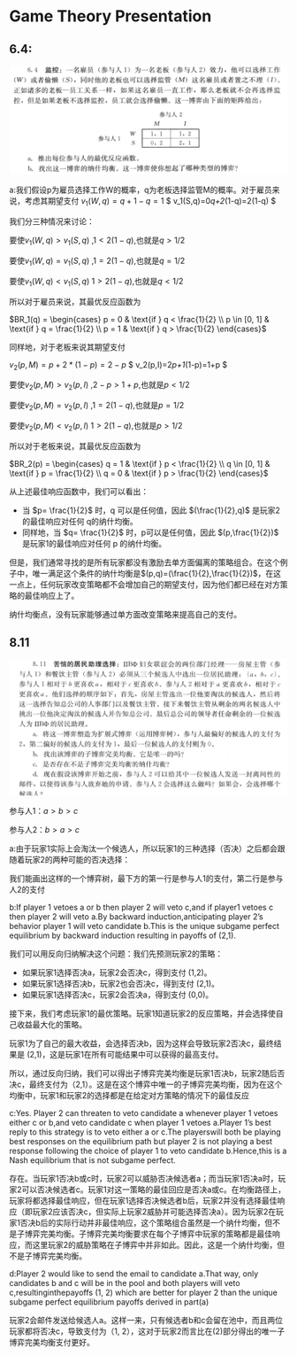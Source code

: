 # Game Theory Presentation

## 6.4:

![image-20231208195058372](./_media/image-20231208195058372.png)

a:我们假设p为雇员选择工作W的概率，q为老板选择监管M的概率。对于雇员来说，考虑其期望支付 $v_1(W,q)=q+1-q=1$ $ v_1(S,q)=0*q+2*(1-q)=2(1-q) $

我们分三种情况来讨论：

要使$v_1(W,q) > v_1(S,q)$ ,$1<2(1-q)$,也就是$q>1/2$

要使$v_1(W,q) = v_1(S,q)$ ,$1=2(1-q)$,也就是$q=1/2$

要使$v_1(W,q) < v_1(S,q)$ $1>2(1-q)$,也就是$q<1/2$

所以对于雇员来说，其最优反应函数为

$BR_1(q) = \begin{cases}  p = 0 & \text{if } q < \frac{1}{2} \\ p \in [0, 1] & \text{if } q = \frac{1}{2} \\ p = 1 & \text{if } q > \frac{1}{2} \end{cases}$

同样地，对于老板来说其期望支付

$v_2(p,M)=p+2*(1-p)=2-p$ $ v_2(p,I)=2*p+1*(1-p)=1+p $

要使$v_2(p,M) > v_2(p,I)$ ,$2-p>1+p$,也就是$p<1/2$

要使$v_2(p,M) = v_2(p,I)$ ,$1=2(1-q)$,也就是$p=1/2$

要使$v_2(p,M) < v_2(p,I)$ $1>2(1-q)$,也就是$p>1/2$

所以对于老板来说，其最优反应函数为

$BR_2(p) = \begin{cases}  q = 1 & \text{if } p < \frac{1}{2} \\ q \in [0, 1] & \text{if } p = \frac{1}{2} \\ q = 0 & \text{if } p > \frac{1}{2} \end{cases}$

从上述最佳响应函数中，我们可以看出：

- 当 $p= \frac{1}{2}$ 时，q 可以是任何值，因此 $(\frac{1}{2},q)$ 是玩家2的最佳响应对任何 q的纳什均衡。
- 同样地，当 $q= \frac{1}{2}$ 时，p可以是任何值，因此 $(p,\frac{1}{2})$ 是玩家1的最佳响应对任何 p 的纳什均衡。

但是，我们通常寻找的是所有玩家都没有激励去单方面偏离的策略组合。在这个例子中，唯一满足这个条件的纳什均衡是$(p,q)=(\frac{1}{2},\frac{1}{2})$，在这一点上，任何玩家改变策略都不会增加自己的期望支付，因为他们都已经在对方策略的最佳响应上了。

纳什均衡点，没有玩家能够通过单方面改变策略来提高自己的支付。

## 8.11

![image-20231209175732425](./_media/image-20231209175732425.png)

参与人1：$a>b>c$

参与人2：$b>a>c$

a:由于玩家1实际上会淘汰一个候选人，所以玩家1的三种选择（否决）之后都会跟随着玩家2的两种可能的否决选择：

我们能画出这样的一个博弈树，最下方的第一行是参与人1的支付，第二行是参与人2的支付

b:If player 1 vetoes a or b then player 2 will veto c,and if player1 vetoes c then player 2 will veto a.By backward induction,anticipating player 2’s behavior player 1 will veto candidate b.This is the unique subgame perfect equilibrium by backward induction resulting in payoffs of (2,1).

我们可以用反向归纳解决这个问题：我们先预测玩家2的策略：

- 如果玩家1选择否决a，玩家2会否决c，得到支付 (1,2)。
- 如果玩家1选择否决b，玩家2也会否决c，得到支付 (2,1)。
- 如果玩家1选择否决c，玩家2会否决a，得到支付 (0,0)。

接下来，我们考虑玩家1的最优策略。玩家1知道玩家2的反应策略，并会选择使自己收益最大化的策略。

玩家1为了自己的最大收益，会选择否决b，因为这样会导致玩家2否决c，最终结果是 (2,1)，这是玩家1在所有可能结果中可以获得的最高支付。

所以，通过反向归纳，我们可以得出子博弈完美均衡是玩家1否决b，玩家2随后否决c，最终支付为（2,1）。这是在这个博弈中唯一的子博弈完美均衡，因为在这个均衡中，玩家1和玩家2的选择都是在给定对方策略的情况下的最佳反应

c:Yes. Player 2 can threaten to veto candidate a whenever player 1 vetoes either c or b,and veto candidate c when player 1 vetoes a.Player 1’s best reply to this strategy is to veto either a or c.The playerswill both be playing best responses on the equilibrium path but player 2 is not playing a best response following the choice of player 1 to veto candidate b.Hence,this is a Nash equilibrium that is not subgame perfect.

存在。当玩家1否决b或c时，玩家2可以威胁否决候选者a；而当玩家1否决a时，玩家2可以否决候选者c。玩家1对这一策略的最佳回应是否决a或c。在均衡路径上，玩家将都选择最佳响应，但在玩家1选择否决候选者b后，玩家2并没有选择最佳响应（即玩家2应该否决c，但实际上玩家2威胁并可能选择否决a）。因为玩家2在玩家1否决b后的实际行动并非最佳响应，这个策略组合虽然是一个纳什均衡，但不是子博弈完美均衡。子博弈完美均衡要求在每个子博弈中玩家的策略都是最佳响应，而这里玩家2的威胁策略在子博弈中并非如此。因此，这是一个纳什均衡，但不是子博弈完美均衡。

d:Player 2 would like to send the email to candidate a.That way, only candidates b and c will be in the pool and both players will veto c,resultinginthepayoffs (1, 2) which are better for player 2 than the unique subgame perfect equilibrium payoffs derived in part(a)

玩家2会邮件发送给候选人a。这样一来，只有候选者b和c会留在池中，而且两位玩家都将否决c，导致支付为（1, 2），这对于玩家2而言比在(2)部分得出的唯一子博弈完美均衡支付更好。